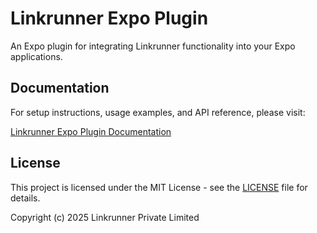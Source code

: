 # Linkrunner Expo Plugin

An Expo plugin for integrating Linkrunner functionality into your Expo applications.

## Documentation

For setup instructions, usage examples, and API reference, please visit:

[Linkrunner Expo Plugin Documentation](https://docs.linkrunner.io/sdk/expo/installation)

## License

This project is licensed under the MIT License - see the [LICENSE](./LICENSE) file for details.

Copyright (c) 2025 Linkrunner Private Limited
